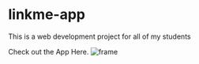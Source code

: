 # linkme-app
This is a web development project for all of my students 

Check out the App Here.
![frame](https://github.com/user-attachments/assets/18f0a7f9-2813-4ef1-ab83-44097d530598)
